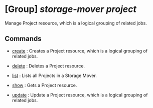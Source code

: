 # [Group] _storage-mover project_

Manage Project resource, which is a logical grouping of related jobs.

## Commands

- [create](/Commands/storage-mover/project/_create.md)
: Creates a Project resource, which is a logical grouping of related jobs.

- [delete](/Commands/storage-mover/project/_delete.md)
: Deletes a Project resource.

- [list](/Commands/storage-mover/project/_list.md)
: Lists all Projects in a Storage Mover.

- [show](/Commands/storage-mover/project/_show.md)
: Gets a Project resource.

- [update](/Commands/storage-mover/project/_update.md)
: Update a Project resource, which is a logical grouping of related jobs.
